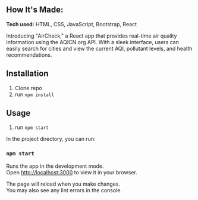 
## How It's Made:

**Tech used:** HTML, CSS, JavaScript, Bootstrap, React

Introducing "AirCheck," a React app that provides real-time air quality information using the AQICN.org API. With a sleek interface, users can easily search for cities and view the current AQI, pollutant levels, and health recommendations.

## Installation

1. Clone repo
2. run `npm install`

## Usage

1. run `npm start`

In the project directory, you can run:

### `npm start`

Runs the app in the development mode.\
Open [http://localhost:3000](http://localhost:3000) to view it in your browser.

The page will reload when you make changes.\
You may also see any lint errors in the console.

